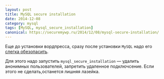 ```yaml
---
layout: post
title: MySQL secure installation
date: 2014-12-08
category: mysql
tags: [MySQL, mysql_secure_installation]
canonical: https://securemywp.ru/2014/12/08/mysql-secure-installation/
---
```


Еще до установки вордпресса, сразу после установки <code>MySQL</code> надо его [слегка обезопасить](http://rifco.ru/blog/2013/12/23/mysql-после-установки/).

Для этого надо запустить <code>mysql_secure_installation</code> — удалить анонимных пользователей, запретить удаленное подключсение. Если этого не сделать,останется лишняя лазейка.
